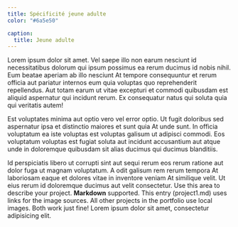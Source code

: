 ```yaml
---
title: Spécificité jeune adulte
color: "#6a5e50"

caption:
  title: Jeune adulte
---
```



Lorem ipsum dolor sit amet. Vel saepe illo non earum nesciunt id necessitatibus dolorum qui ipsum possimus ea rerum ducimus id nobis nihil. Eum beatae aperiam ab illo nesciunt At tempore consequuntur et rerum officia aut pariatur internos eum quia voluptas quo reprehenderit repellendus. Aut totam earum ut vitae excepturi et commodi quibusdam est aliquid aspernatur qui incidunt rerum. Ex consequatur natus qui soluta quia qui veritatis autem!

Est voluptates minima aut optio vero vel error optio. Ut fugit doloribus sed aspernatur ipsa et distinctio maiores et sunt quia At unde sunt. In officia voluptatum ea iste voluptas est voluptas galisum ut adipisci commodi. Eos voluptatum voluptas est fugiat soluta aut incidunt accusantium aut atque unde in doloremque quibusdam sit alias ducimus qui ducimus blanditiis.

Id perspiciatis libero ut corrupti sint aut sequi rerum eos rerum ratione aut dolor fuga ut magnam voluptatum. A odit galisum rem rerum tempora At laboriosam eaque et dolores vitae in inventore veniam At similique velit. Ut eius rerum id doloremque ducimus aut velit consectetur.
Use this area to describe your project. **Markdown** supported. This entry (project1.md) uses links for the image sources. All other projects in the portfolio use local images. Both work just fine! Lorem ipsum dolor sit amet, consectetur adipisicing elit. 


